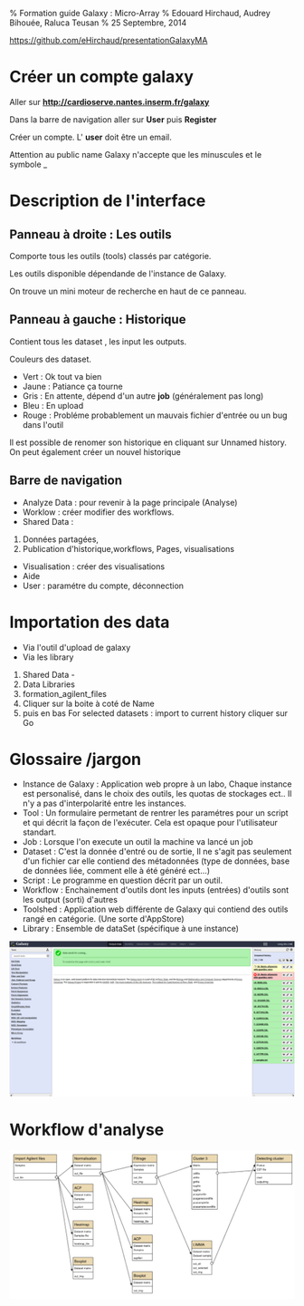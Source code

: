 % Formation guide Galaxy : Micro-Array
% Edouard Hirchaud, Audrey Bihouée, Raluca Teusan
% 25 Septembre, 2014


https://github.com/eHirchaud/presentationGalaxyMA


Créer un compte galaxy
======================

Aller sur **http://cardioserve.nantes.inserm.fr/galaxy**

Dans la barre de navigation aller sur **User** puis **Register**

Créer un compte. L' **user** doit être un email. 

Attention au public name Galaxy n'accepte que les minuscules et le symbole  _


Description de l'interface
=========================

Panneau à droite : Les outils
-----------------

Comporte tous les outils (tools) classés par catégorie.

Les outils disponible dépendande de l'instance de Galaxy.

On trouve un mini moteur de recherche en haut de ce panneau.

Panneau à gauche : Historique
-----------------------------

Contient tous les dataset , les input les outputs.

Couleurs des dataset.

* Vert : Ok tout va bien
* Jaune : Patiance ça tourne
* Gris : En attente, dépend d'un autre **job** (généralement pas long)
* Bleu : En upload
* Rouge : Probléme probablement un mauvais fichier d'entrée ou un bug dans l'outil

Il est possible de renomer son historique en cliquant sur Unnamed history.
On peut également créer un nouvel historique

Barre de navigation
-------------------

* Analyze Data : pour revenir à la page principale (Analyse)
* Worklow : créer modifier des workflows.
* Shared Data : 

1. Données partagées, 
2. Publication d'historique,workflows, Pages, visualisations

* Visualisation : créer des visualisations
* Aide
* User : paramétre du compte, déconnection

Importation des data
====================

* Via l'outil d'upload de galaxy
* Via les library

1. Shared Data -
2. Data Libraries 
3. formation_agilent_files
4. Cliquer sur la boite à coté de Name
5. puis en bas For selected datasets : import to current history cliquer sur Go


Glossaire /jargon
=================


* Instance de Galaxy : Application web propre à un labo, Chaque instance est personalisé, dans le choix des outils, les quotas de stockages ect.. Il n'y a pas d'interpolarité entre les instances.
* Tool : Un formulaire permetant de rentrer les paramétres pour un script et qui décrit la façon de l'exécuter. Cela est opaque pour l'utilisateur standart. 
* Job : Lorsque l'on execute un outil la machine va lancé un job
* Dataset : C'est la donnée d'entré ou de sortie, Il ne s'agit pas seulement d'un fichier car elle contiend des métadonnées (type de données, base de données liée, comment elle à été généré ect...)
* Script : Le programme en question décrit par un outil.
* Workflow : Enchainement d'outils dont les inputs (entrées) d'outils sont les output (sorti) d'autres
* Toolshed : Application web différente de Galaxy qui contiend des outils rangé en catégorie. (Une sorte d'AppStore)
* Library : Ensemble de dataSet (spécifique à une instance)


![Figure 1-1. Fenetre principale de galaxy.](images/screenGalaxy.png)


Workflow d'analyse
==================


![Workflow](images/gen_image2.png)



